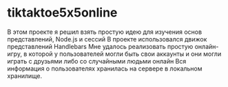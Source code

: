 # tiktaktoe5x5online
В этом проекте я решил взять простую идею для изучения основ представлений, Node.js и сессий
В проекте использовался движок представлений Handlebars
Мне удалось реализовать простую онлайн-игру, в которой у пользователей могли быть свои аккаунты и они могли играть с друзьями либо  со случайными людьми онлайн
Вся информация о пользователях хранилась на сервере в локальном хранилище.
